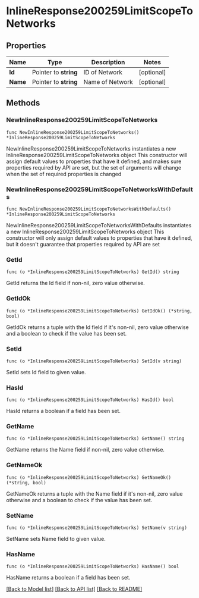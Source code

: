# InlineResponse200259LimitScopeToNetworks

## Properties

Name | Type | Description | Notes
------------ | ------------- | ------------- | -------------
**Id** | Pointer to **string** | ID of Network | [optional] 
**Name** | Pointer to **string** | Name of Network | [optional] 

## Methods

### NewInlineResponse200259LimitScopeToNetworks

`func NewInlineResponse200259LimitScopeToNetworks() *InlineResponse200259LimitScopeToNetworks`

NewInlineResponse200259LimitScopeToNetworks instantiates a new InlineResponse200259LimitScopeToNetworks object
This constructor will assign default values to properties that have it defined,
and makes sure properties required by API are set, but the set of arguments
will change when the set of required properties is changed

### NewInlineResponse200259LimitScopeToNetworksWithDefaults

`func NewInlineResponse200259LimitScopeToNetworksWithDefaults() *InlineResponse200259LimitScopeToNetworks`

NewInlineResponse200259LimitScopeToNetworksWithDefaults instantiates a new InlineResponse200259LimitScopeToNetworks object
This constructor will only assign default values to properties that have it defined,
but it doesn't guarantee that properties required by API are set

### GetId

`func (o *InlineResponse200259LimitScopeToNetworks) GetId() string`

GetId returns the Id field if non-nil, zero value otherwise.

### GetIdOk

`func (o *InlineResponse200259LimitScopeToNetworks) GetIdOk() (*string, bool)`

GetIdOk returns a tuple with the Id field if it's non-nil, zero value otherwise
and a boolean to check if the value has been set.

### SetId

`func (o *InlineResponse200259LimitScopeToNetworks) SetId(v string)`

SetId sets Id field to given value.

### HasId

`func (o *InlineResponse200259LimitScopeToNetworks) HasId() bool`

HasId returns a boolean if a field has been set.

### GetName

`func (o *InlineResponse200259LimitScopeToNetworks) GetName() string`

GetName returns the Name field if non-nil, zero value otherwise.

### GetNameOk

`func (o *InlineResponse200259LimitScopeToNetworks) GetNameOk() (*string, bool)`

GetNameOk returns a tuple with the Name field if it's non-nil, zero value otherwise
and a boolean to check if the value has been set.

### SetName

`func (o *InlineResponse200259LimitScopeToNetworks) SetName(v string)`

SetName sets Name field to given value.

### HasName

`func (o *InlineResponse200259LimitScopeToNetworks) HasName() bool`

HasName returns a boolean if a field has been set.


[[Back to Model list]](../README.md#documentation-for-models) [[Back to API list]](../README.md#documentation-for-api-endpoints) [[Back to README]](../README.md)


